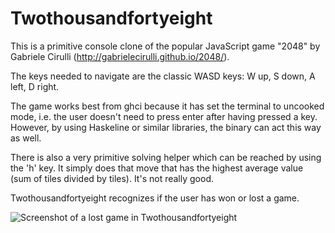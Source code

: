 # Twothousandfortyeight

This is a primitive console clone of the popular JavaScript game "2048" by Gabriele
Cirulli (http://gabrielecirulli.github.io/2048/).

The keys needed to navigate are the classic WASD keys: W up, S down, A left, D right.

The game works best from ghci because it has set the terminal to uncooked mode, i.e. the
user doesn't need to press enter after having pressed a key. However, by using
Haskeline or similar libraries, the binary can act this way as well.

There is also a very primitive solving helper which can be reached by using the 'h' key.
It simply does that move that has the highest average value (sum of tiles divided by
tiles). It's not really good.

Twothousandfortyeight recognizes if the user has won or lost a game.

![Screenshot of a lost game in Twothousandfortyeight](http://i.imgur.com/m9FH3wY.png)

